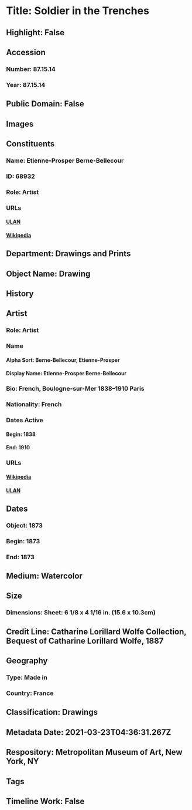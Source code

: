 # Title: Soldier in the Trenches
## Highlight: False
## Accession
### Number: 87.15.14
### Year: 87.15.14
## Public Domain: False
## Images
## Constituents
### Name: Etienne-Prosper Berne-Bellecour
### ID: 68932
### Role: Artist
### URLs
#### [ULAN](http://vocab.getty.edu/page/ulan/500006183)
#### [Wikipedia](https://www.wikidata.org/wiki/Q290072)
## Department: Drawings and Prints
## Object Name: Drawing
## History
## Artist
### Role: Artist
### Name
#### Alpha Sort: Berne-Bellecour, Etienne-Prosper
#### Display Name: Etienne-Prosper Berne-Bellecour
### Bio: French, Boulogne-sur-Mer 1838–1910 Paris
### Nationality: French
### Dates Active
#### Begin: 1838
#### End: 1910
### URLs
#### [Wikipedia](https://www.wikidata.org/wiki/Q290072)
#### [ULAN](http://vocab.getty.edu/page/ulan/500006183)
## Dates
### Object: 1873
### Begin: 1873
### End: 1873
## Medium: Watercolor
## Size
### Dimensions: Sheet: 6 1/8 x 4 1/16 in. (15.6 x 10.3cm)
## Credit Line: Catharine Lorillard Wolfe Collection, Bequest of Catharine Lorillard Wolfe, 1887
## Geography
### Type: Made in
### Country: France
## Classification: Drawings
## Metadata Date: 2021-03-23T04:36:31.267Z
## Respository: Metropolitan Museum of Art, New York, NY
## Tags
## Timeline Work: False